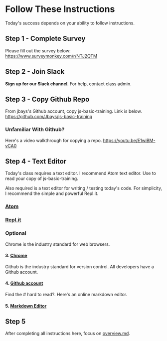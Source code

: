 # Follow These Instructions
Today's success depends on your ability to follow instructions.

## Step 1 - Complete Survey
Please fill out the survey below:
https://www.surveymonkey.com/r/NTJ2QTM

## Step 2 - Join Slack
**Sign up for our Slack channel**.  For help, contact class admin.

## Step 3 - Copy Github Repo
From jbays's Github account, copy js-basic-training.  Link is below.
https://github.com/Jbays/js-basic-training

### Unfamiliar With Github?
Here's a video walkthrough for copying a repo.
https://youtu.be/E1wiBM-vCA0

## Step 4 - Text Editor
Today's class requires a text editor.  I recommend Atom text editor.  Use to read your copy of js-basic-training.

Also required is a text editor for writing / testing today's code.  For simplicity, I recommend the simple and powerful Repl.it.

### [Atom](https://atom.io/)
### [Repl.it](https://repl.it/languages/javascript)

### Optional
Chrome is the industry standard for web browsers.
#### 3. [Chrome](https://www.google.com/chrome/browser/desktop/index.html)

Github is the industry standard for version control.  All developers have a Github account.
#### 4. [Github account](https://github.com/join?source=prompt-code)

Find the # hard to read?.  Here's an online markdown editor.
#### 5. [Markdown Editor](https://jbt.github.io/markdown-editor/)

## Step 5
After completing all instructions here, focus on [overview.md](/overview.md).
